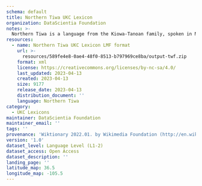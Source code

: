 ```yaml
---
schema: default
title: Northern Tiwa UKC Lexicon
organization: DataScientia Foundation
notes: >-
  Northern Tiwa is a language from the Kiowa-Tanoan family, spoken in North America. The UKC Lexicon of Northern Tiwa is represented as a lexico-semantic network. It consists of words, word senses, synsets, as well as sense-level and synset-level relationships.
resources:
  - name: Northern Tiwa UKC Lexicon LMF format
    url: >-
      resources/589fe4e8-0ae4-48f0-8513-b797969ce8ba/output-twf.zip
    format: xml
    license: https://creativecommons.org/licenses/by-nc-sa/4.0/
    last_updated: 2023-04-13
    created: 2023-04-13
    size: 9177
    release_date: 2023-04-13
    distribution_document: ''
    language: Northern Tiwa
category:
  - UKC Lexicons
maintainer: DataScientia Foundation
maintainer_email: ''
tags: ''
provenance: 'Wiktionary 2022.01. by Wikimedia Foundation (http://en.wiktionary.org); CogNet 2.1 by Khuyagbaatar Batsuren, National University of Mongolia (http://cognet.ukc.disi.unitn.it); KinDiv: Kinship Diversity 1.0 by Temuulen Khishigsuren (http://ukc.disi.unitn.it/index.php/kinship/); Princeton WordNet 2.1 by Princeton University (https://wordnet.princeton.edu)'
version: '1.0'
dataset_level: Language Level (L1-2)
dataset_access: Open Access
dataset_description: ''
landing_page: ''
latitude_map: 36.5
longitude_map: -105.5
---
```

